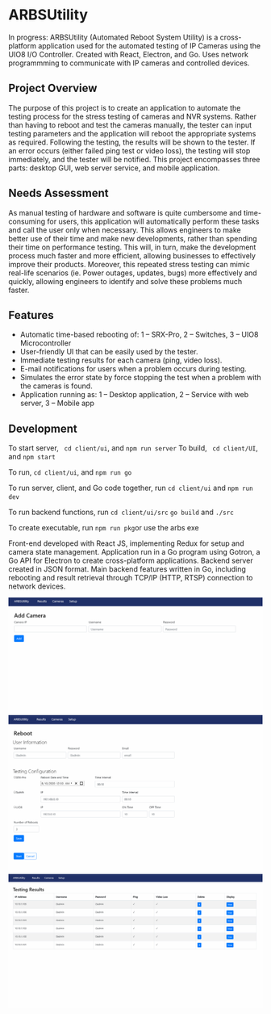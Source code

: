# ARBSUtility
In progress: ARBSUtility (Automated Reboot System Utility) is a cross-platform application used for the automated testing of IP Cameras using the UIO8 I/O Controller. Created with React, Electron, and Go. Uses network programmming to communicate with IP cameras and controlled devices.

## Project Overview
The purpose of this project is to create an application to automate the testing process for the stress testing of cameras and NVR systems. Rather than having to reboot and test the cameras manually, the tester can input testing parameters and the application will reboot the appropriate systems as required. Following the testing, the results will be shown to the tester. If an error occurs (either failed ping test or video loss), the testing will stop immediately, and the tester will be notified. This project encompasses three parts: desktop GUI, web server service, and mobile application.

## Needs Assessment
As manual testing of hardware and software is quite cumbersome and time-consuming for users, this application will automatically perform these tasks and call the user only when necessary. This allows engineers to make better use of their time and make new developments, rather than spending their time on performance testing. This will, in turn, make the development process much faster and more efficient, allowing businesses to effectively improve their products. Moreover, this repeated stress testing can mimic real-life scenarios (ie. Power outages, updates, bugs) more effectively and quickly, allowing engineers to identify and solve these problems much faster.

## Features 
-	Automatic time-based rebooting of: 1 – SRX-Pro, 2 – Switches, 3 – UIO8 Microcontroller
-	User-friendly UI that can be easily used by the tester.
-	Immediate testing results for each camera (ping, video loss).
-	E-mail notifications for users when a problem occurs during testing.
-	Simulates the error state by force stopping the test when a problem with the cameras is found.
-	Application running as: 1 – Desktop application, 2 – Service with web server, 3 – Mobile app

## Development 
To start server, 
`
cd client/ui`, and `npm run server`
To build, 
`
cd client/UI`, and `npm start`

To run,
`cd client/ui`, and `npm run go`

To run server, client, and Go code together, run 
`cd client/ui` and `npm run dev`

To run backend functions, run
`cd client/ui/src` `go build` and `./src`

To create executable, run 
`npm run pkg`or use the arbs exe


Front-end developed with React JS, implementing Redux for setup and camera state management. Application run in a Go program using Gotron, a Go API for Electron to create cross-platform applications. Backend server created in JSON format. Main backend features written in Go, including rebooting and result retrieval through TCP/IP (HTTP, RTSP) connection to network devices.


![picture](img/2.PNG)
![picture](img/3.PNG)
![picture](img/1.PNG)
